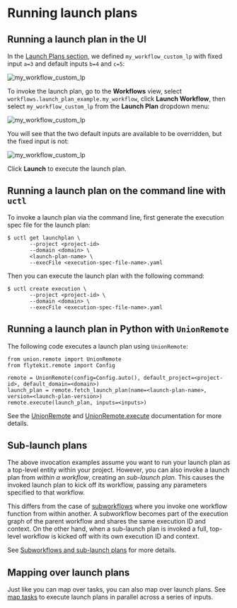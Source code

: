 # Running launch plans

## Running a launch plan in the UI

In the [Launch Plans section](./index), we defined `my_workflow_custom_lp` with fixed input `a=3` and default inputs `b=4` and `c=5`:

![my_workflow_custom_lp](/_static/images/concepts-launch-plans-4.png)

To invoke the launch plan, go to the **Workflows** view, select `workflows.launch_plan_example.my_workflow`, click **Launch Workflow**, then select `my_workflow_custom_lp` from the **Launch Plan** dropdown menu:

![my_workflow_custom_lp](/_static/images/concepts-launch-plans-5.png)

You will see that the two default inputs are available to be overridden, but the fixed input is not:

![my_workflow_custom_lp](/_static/images/concepts-launch-plans-6.png)

Click **Launch** to execute the launch plan.

## Running a launch plan on the command line with `uctl`

To invoke a launch plan via the command line, first generate the execution spec file for the launch plan:

```{code-block} shell
$ uctl get launchplan \
       --project <project-id>
       --domain <domain> \
       <launch-plan-name> \
       --execFile <execution-spec-file-name>.yaml
```

Then you can execute the launch plan with the following command:

```{code-block} shell
$ uctl create execution \
       --project <project-id> \
       --domain <domain> \
       --execFile <execution-spec-file-name>.yaml
```

<!-- TODO add back when uctl reference exists
See the [`uctl` reference]() for more details.
-->

## Running a launch plan in Python with `UnionRemote`

The following code executes a launch plan using `UnionRemote`:

```{code-block} python
from union.remote import UnionRemote
from flytekit.remote import Config

remote = UnionRemote(config=Config.auto(), default_project=<project-id>, default_domain=<domain>)
launch_plan = remote.fetch_launch_plan(name=<launch-plan-name>, version=<launch-plan-version>)
remote.execute(launch_plan, inputs=<inputs>)
```

See the [UnionRemote](../../development-cycle/union-remote) and [UnionRemote.execute](../../development-cycle/union-remote.md#executing-entities) documentation for more details.

## Sub-launch plans

The above invocation examples assume you want to run your launch plan as a top-level entity within your project.
However, you can also invoke a launch plan from *within a workflow*, creating an *sub-launch plan*.
This causes the invoked launch plan to kick off its workflow, passing any parameters specified to that workflow.

This differs from the case of [subworkflows](../workflows/subworkflows-and-sub-launch-plans) where you invoke one workflow function from within another.
A subworkflow becomes part of the execution graph of the parent workflow and shares the same execution ID and context.
On the other hand, when a sub-launch plan is invoked a full, top-level workflow is kicked off with its own execution ID and context.

See [Subworkflows and sub-launch plans](../workflows/subworkflows-and-sub-launch-plans) for more details.


## Mapping over launch plans

Just like you can map over tasks, you can also map over launch plans. See [map tasks](../tasks/task-types.md#map-tasks) 
to execute launch plans in parallel across a series of inputs.
